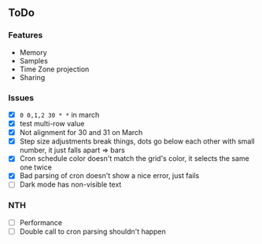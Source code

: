 ## ToDo

### Features

- Memory
- Samples
- Time Zone projection
- Sharing

### Issues

- [x] `0 0,1,2 30 * *` in march
- [x] test multi-row value
- [x] Not alignment for 30 and 31 on March
- [x] Step size adjustments break things, dots go below each other with small number, it just falls apart => bars
- [x] Cron schedule color doesn't match the grid's color, it selects the same one twice
- [x] Bad parsing of cron doesn't show a nice error, just fails
- [ ] Dark mode has non-visible text

### NTH

- [ ] Performance
- [ ] Double call to cron parsing shouldn't happen